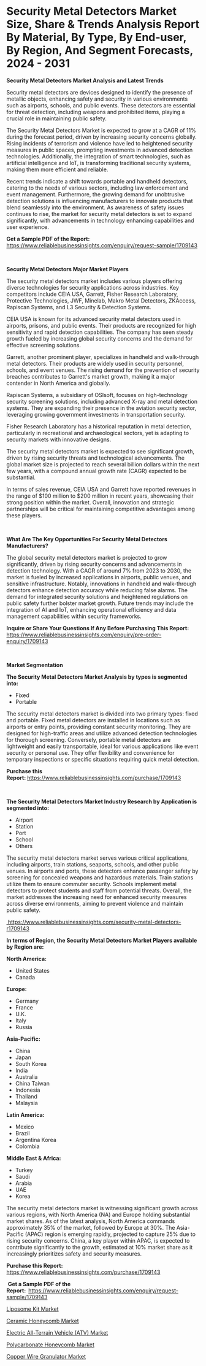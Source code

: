 <p><h1>Security Metal Detectors Market Size, Share & Trends Analysis Report By Material, By Type, By End-user, By Region, And Segment Forecasts, 2024 - 2031</h1></p><p><strong>Security Metal Detectors Market Analysis and Latest Trends</strong></p>
<p><p>Security metal detectors are devices designed to identify the presence of metallic objects, enhancing safety and security in various environments such as airports, schools, and public events. These detectors are essential for threat detection, including weapons and prohibited items, playing a crucial role in maintaining public safety.</p><p>The Security Metal Detectors Market is expected to grow at a CAGR of 11% during the forecast period, driven by increasing security concerns globally. Rising incidents of terrorism and violence have led to heightened security measures in public spaces, prompting investments in advanced detection technologies. Additionally, the integration of smart technologies, such as artificial intelligence and IoT, is transforming traditional security systems, making them more efficient and reliable.</p><p>Recent trends indicate a shift towards portable and handheld detectors, catering to the needs of various sectors, including law enforcement and event management. Furthermore, the growing demand for unobtrusive detection solutions is influencing manufacturers to innovate products that blend seamlessly into the environment. As awareness of safety issues continues to rise, the market for security metal detectors is set to expand significantly, with advancements in technology enhancing capabilities and user experience.</p></p>
<p><strong>Get a Sample PDF of the Report:&nbsp;</strong> <a href="https://www.reliablebusinessinsights.com/enquiry/request-sample/1709143?utm_campaign=1121&utm_medium=2&utm_source=Github&utm_content=ia&utm_term=21102024&utm_id=security-metal-detectors">https://www.reliablebusinessinsights.com/enquiry/request-sample/1709143</a></p>
<p>&nbsp;</p>
<p><strong>Security Metal Detectors Major Market Players</strong></p>
<p><p>The security metal detectors market includes various players offering diverse technologies for security applications across industries. Key competitors include CEIA USA, Garrett, Fisher Research Laboratory, Protective Technologies, JWF, Minelab, Makro Metal Detectors, ZKAccess, Rapiscan Systems, and L3 Security & Detection Systems.</p><p>CEIA USA is known for its advanced security metal detectors used in airports, prisons, and public events. Their products are recognized for high sensitivity and rapid detection capabilities. The company has seen steady growth fueled by increasing global security concerns and the demand for effective screening solutions.</p><p>Garrett, another prominent player, specializes in handheld and walk-through metal detectors. Their products are widely used in security personnel, schools, and event venues. The rising demand for the prevention of security breaches contributes to Garrett's market growth, making it a major contender in North America and globally.</p><p>Rapiscan Systems, a subsidiary of OSIsoft, focuses on high-technology security screening solutions, including advanced X-ray and metal detection systems. They are expanding their presence in the aviation security sector, leveraging growing government investments in transportation security.</p><p>Fisher Research Laboratory has a historical reputation in metal detection, particularly in recreational and archaeological sectors, yet is adapting to security markets with innovative designs.</p><p>The security metal detectors market is expected to see significant growth, driven by rising security threats and technological advancements. The global market size is projected to reach several billion dollars within the next few years, with a compound annual growth rate (CAGR) expected to be substantial.</p><p>In terms of sales revenue, CEIA USA and Garrett have reported revenues in the range of $100 million to $200 million in recent years, showcasing their strong position within the market. Overall, innovation and strategic partnerships will be critical for maintaining competitive advantages among these players.</p></p>
<p>&nbsp;</p>
<p><strong>What Are The Key Opportunities For Security Metal Detectors Manufacturers?</strong></p>
<p><p>The global security metal detectors market is projected to grow significantly, driven by rising security concerns and advancements in detection technology. With a CAGR of around 7% from 2023 to 2030, the market is fueled by increased applications in airports, public venues, and sensitive infrastructure. Notably, innovations in handheld and walk-through detectors enhance detection accuracy while reducing false alarms. The demand for integrated security solutions and heightened regulations on public safety further bolster market growth. Future trends may include the integration of AI and IoT, enhancing operational efficiency and data management capabilities within security frameworks.</p></p>
<p><strong>Inquire or Share Your Questions If Any Before Purchasing This Report:</strong> <a href="https://www.reliablebusinessinsights.com/enquiry/pre-order-enquiry/1709143?utm_campaign=1121&utm_medium=2&utm_source=Github&utm_content=ia&utm_term=21102024&utm_id=security-metal-detectors">https://www.reliablebusinessinsights.com/enquiry/pre-order-enquiry/1709143</a></p>
<p>&nbsp;</p>
<p><strong>Market Segmentation</strong></p>
<p><strong>The Security Metal Detectors Market Analysis by types is segmented into:</strong></p>
<p><ul><li>Fixed</li><li>Portable</li></ul></p>
<p><p>The security metal detectors market is divided into two primary types: fixed and portable. Fixed metal detectors are installed in locations such as airports or entry points, providing constant security monitoring. They are designed for high-traffic areas and utilize advanced detection technologies for thorough screening. Conversely, portable metal detectors are lightweight and easily transportable, ideal for various applications like event security or personal use. They offer flexibility and convenience for temporary inspections or specific situations requiring quick metal detection.</p></p>
<p><strong>Purchase this Report:&nbsp;</strong><a href="https://www.reliablebusinessinsights.com/purchase/1709143?utm_campaign=1121&utm_medium=2&utm_source=Github&utm_content=ia&utm_term=21102024&utm_id=security-metal-detectors">https://www.reliablebusinessinsights.com/purchase/1709143</a></p>
<p>&nbsp;</p>
<p><strong>The Security Metal Detectors Market Industry Research by Application is segmented into:</strong></p>
<p><ul><li>Airport</li><li>Station</li><li>Port</li><li>School</li><li>Others</li></ul></p>
<p><p>The security metal detectors market serves various critical applications, including airports, train stations, seaports, schools, and other public venues. In airports and ports, these detectors enhance passenger safety by screening for concealed weapons and hazardous materials. Train stations utilize them to ensure commuter security. Schools implement metal detectors to protect students and staff from potential threats. Overall, the market addresses the increasing need for enhanced security measures across diverse environments, aiming to prevent violence and maintain public safety.</p></p>
<p><a href="https://www.reliablebusinessinsights.com/security-metal-detectors-r1709143?utm_campaign=1121&utm_medium=2&utm_source=Github&utm_content=ia&utm_term=21102024&utm_id=security-metal-detectors">&nbsp;https://www.reliablebusinessinsights.com/security-metal-detectors-r1709143</a></p>
<p><strong>In terms of Region, the Security Metal Detectors Market Players available by Region are:</strong></p>
<p>
    <p> <strong> North America: </strong>
        <ul>
            <li>United States</li>
            <li>Canada</li>
        </ul>
        </p> 
    <p> <strong> Europe: </strong>
        <ul>
            <li>Germany</li>
            <li>France</li>
            <li>U.K.</li>
            <li>Italy</li>
            <li>Russia</li>
        </ul>
        </p> 
    <p> <strong> Asia-Pacific: </strong>
        <ul>
            <li>China</li>
            <li>Japan</li>
            <li>South Korea</li>
            <li>India</li>
            <li>Australia</li>
            <li>China Taiwan</li>
            <li>Indonesia</li>
            <li>Thailand</li>
            <li>Malaysia</li>
        </ul>
        </p> 
    <p> <strong> Latin America: </strong>
        <ul>
            <li>Mexico</li>
            <li>Brazil</li>
            <li>Argentina Korea</li>
            <li>Colombia</li>
        </ul>
        </p> 
    <p> <strong> Middle East & Africa: </strong>
        <ul>
            <li>Turkey</li>
            <li>Saudi</li>
            <li>Arabia</li>
            <li>UAE</li>
            <li>Korea</li>
        </ul>
    </p>
    </p>
<p><p>The security metal detectors market is witnessing significant growth across various regions, with North America (NA) and Europe holding substantial market shares. As of the latest analysis, North America commands approximately 35% of the market, followed by Europe at 30%. The Asia-Pacific (APAC) region is emerging rapidly, projected to capture 25% due to rising security concerns. China, a key player within APAC, is expected to contribute significantly to the growth, estimated at 10% market share as it increasingly prioritizes safety and security measures.</p></p>
<p><strong>Purchase this Report: </strong><a href="https://www.reliablebusinessinsights.com/purchase/1709143?utm_campaign=1121&utm_medium=2&utm_source=Github&utm_content=ia&utm_term=21102024&utm_id=security-metal-detectors">https://www.reliablebusinessinsights.com/purchase/1709143</a></p>
<p>&nbsp;<strong>Get a Sample PDF of the Report:&nbsp;&nbsp;</strong><a href="https://www.reliablebusinessinsights.com/enquiry/request-sample/1709143?utm_campaign=1121&utm_medium=2&utm_source=Github&utm_content=ia&utm_term=21102024&utm_id=security-metal-detectors">https://www.reliablebusinessinsights.com/enquiry/request-sample/1709143</a></p>
<p><strong></strong></p>
<p><p><a href="https://www.linkedin.com/pulse/decoding-liposome-kit-industry-dynamics-strategic-imperatives-lehme?utm_campaign=1121&utm_medium=2&utm_source=Github&utm_content=ia&utm_term=21102024&utm_id=security-metal-detectors">Liposome Kit Market</a></p><p><a href="https://medium.com/@jacpenner834/global-ceramic-honeycomb-market-focus-on-product-type-aluminium-titanate-ceramic-7851c805c947?utm_campaign=1121&utm_medium=2&utm_source=Github&utm_content=ia&utm_term=21102024&utm_id=security-metal-detectors">Ceramic Honeycomb Market</a></p><p><a href="https://github.com/fannklhimesu/Market-Research-Report-List-1/blob/main/electric-all-terrain-vehicle-atv-market.md?utm_campaign=1121&utm_medium=2&utm_source=Github&utm_content=ia&utm_term=21102024&utm_id=security-metal-detectors">Electric All-Terrain Vehicle (ATV) Market</a></p><p><a href="https://medium.com/@phoebe476t/polycarbonate-honeycomb-market-share-market-analysis-growth-trends-forecasts-for-period-from-4934e54b160d?utm_campaign=1121&utm_medium=2&utm_source=Github&utm_content=ia&utm_term=21102024&utm_id=security-metal-detectors">Polycarbonate Honeycomb Market</a></p><p><a href="https://issuu.com/reportprime-2/docs/copper-wire-granulator-market-size-_133141a960c667?utm_campaign=1121&utm_medium=2&utm_source=Github&utm_content=ia&utm_term=21102024&utm_id=security-metal-detectors">Copper Wire Granulator Market</a></p></p>